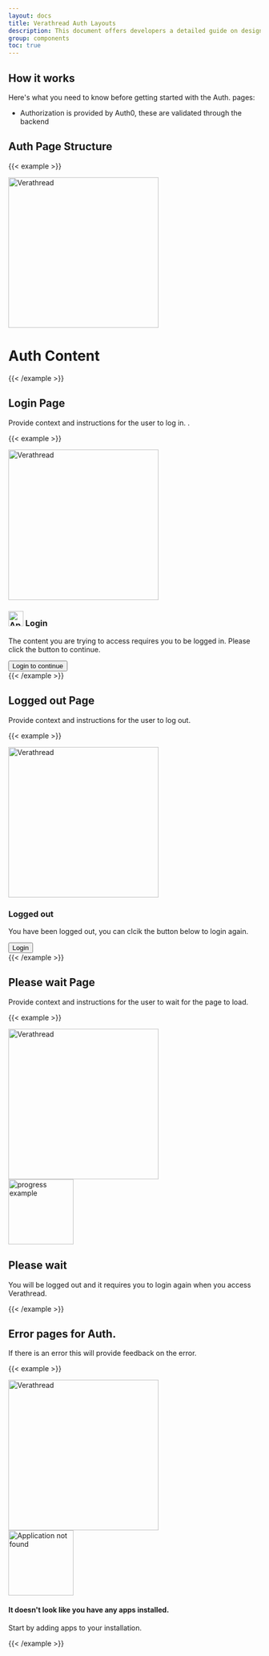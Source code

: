 ```yaml
---
layout: docs
title: Verathread Auth Layouts
description: This document offers developers a detailed guide on designing authentication pages, including login, logged out, and initial account setup pages. Key elements for these pages include clear instructions and success and progress indicators. Best practices highlighted in the document include maintaining a consistent design and ensuring accessibility. Example authentication pages are provided through-out this document.
group: components
toc: true
---
```


## How it works

Here's what you need to know before getting started with the Auth. pages:

- Authorization is provided by Auth0, these are validated through the backend

## Auth Page Structure

<!-- markdownlint-disable MD033 -->
{{< example >}}
<main class="landing ratio ratio-16x9 bg-brand-linear">
  <div class="container d-flex align-items-center justify-content-center gap-10">
    <div>
     <img src="/docs/5.3/assets/logos/Verathread-Tagline-Colour-Rev.png" alt="Verathread" width="300" loading="lazy">
     </div>
    <div class="bg-light h-75 p-2 d-flex justify-content-center align-items-center rounded-2 w-40">
      <h1>Auth Content</h1>
    </div>
  </div>
</main>

{{< /example >}}
<!-- markdownlint-enable MD033 -->

## Login Page

Provide context and instructions for the user to log in. .

<!-- markdownlint-disable MD033 -->
{{< example >}}
  <main class="landing ratio ratio-16x9 bg-brand-linear">
  <div class="container d-flex align-items-center justify-content-center gap-10">
    <div class="d-flex justify-content-center align-items-center">
     <img src="/docs/5.3/assets/logos/Verathread-Tagline-Colour-Rev.png" alt="Verathread" width="300" loading="lazy">
     </div>
    <div class="bg-light h-75 p-7 d-flex flex-column rounded-2 w-40">
      <h3 class="d-flex align-items-center">
      <img src="/docs/5.3/assets/logos/icon_login.png" width="30" alt="Application not found" loading="lazy" /> Login</h3>
      <p>The content you are trying to access requires you to be logged in. Please click the button to continue.</p>
      <div class="mt-auto">
        <button type="button" class="btn btn-sm text-white bg-info">Login to continue</button>
      </div>
    </div>
  </div>
</main>
{{< /example >}}
<!-- markdownlint-enable MD033 -->

## Logged out Page

Provide context and instructions for the user to log out.

<!-- markdownlint-disable MD033 -->
{{< example >}}
    <main class="landing ratio ratio-16x9 bg-brand-linear">
      <div class="container d-flex align-items-center justify-content-center gap-10">
        <div>
        <img src="/docs/5.3/assets/logos/Verathread-Tagline-Colour-Rev.png" alt="Verathread" width="300" loading="lazy">
        </div>
        <div class="bg-light h-75 p-7 d-flex flex-column rounded-2 w-40">
          <h3>Logged out</h3>
          <p>You have been logged out, you can clcik the button below to login again.</p>
          <div class="mt-auto">
            <button type="button" class="btn btn-sm text-white bg-info">Login</button>
          </div>
        </div>
      </div>
    </main>
{{< /example >}}
<!-- markdownlint-enable MD033 -->


## Please wait Page

Provide context and instructions for the user to wait for the page to load.

<!-- markdownlint-disable MD033 -->
{{< example >}}
  <main class="landing ratio ratio-16x9 bg-brand-linear">
      <div class="container d-flex align-items-center justify-content-center gap-10">
        <div>
          <img src="/docs/5.3/assets/logos/Verathread-Tagline-Colour-Rev.png" alt="Verathread" width="300" loading="lazy">
        </div>
      <div class="bg-light h-75 p-7 d-flex flex-column rounded-2  w-40">
           <div class="d-flex align-items-center justify-content-center mt-4">
            <img src="/docs/5.3/assets/img/examples/img_example-progress.png" alt="progress example" width="130" />
           </div>
          <div class="mt-auto">
            <h2>Please wait</h2>
            <p>You will be logged out and it requires you to login again when you access Verathread.</p>
          </div>
        </div>
      </div>
    </main>
{{< /example >}}
<!-- markdownlint-enable MD033 -->

## Error pages for Auth.

If there is an error this will provide feedback on the error.

<!-- markdownlint-disable MD033 -->
{{< example >}}
  <main class="landing ratio ratio-16x9 bg-brand-linear">
      <div class="container d-flex align-items-center justify-content-center gap-10">
        <div>
          <img src="/docs/5.3/assets/logos/Verathread-Tagline-Colour-Rev.png" alt="Verathread" width="300" loading="lazy">
        </div>
      <div class="bg-light h-75 p-7 d-flex flex-column rounded-2 w-40">
          <div class="d-flex align-items-center justify-content-center pt-3">
            <img src="/docs/5.3/assets/logos/icon_login-error.png" width="130" alt="Application not found" loading="lazy" />
          </div>
          <div class="mt-auto">
            <h4><strong>It doesn't look like you have any apps installed.</strong></h4>
            <p>Start by adding apps to your installation.</p>
          </div>
        </div>
      </div>
  </main>
{{< /example >}}
<!-- markdownlint-enable MD033 -->